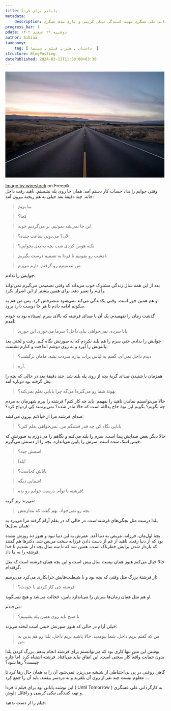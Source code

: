```yaml
---
title: پایانی برای فردا
metadata: 
    description: داستانی خیالی در ادامهٔ پایان فیلم سینمایی تا فردا به کارگردانی علی عسگری تهیه کنندگی نیکی کریمی و بازی صدف عسگری
progress_bar: 1
pdate: دوشنبه ۲۱ اسفند ۱۴۰۲
author: Sibiāā
taxonomy:
    tag: [ داستان , هنر , فیلم , سینما  ]
structure: BlogPosting
datePublished: 2024-03-11T11:50:00+03:30
---
```

![ تصویری از یک جاده ](payani_baraye_farda.webp?classes=center&loading=lazy)
<div class="align-center">
<a href="https://www.freepik.com/free-photo/shot-highway-road-surrounded-by-dried-grass-fields-sky-during-sunset_9932294.htm#fromView=search&page=1&position=9&uuid=7dc0a2ba-c623-4ef8-be37-be0691ad6356">Image by wirestock</a> on Freepik
</div>
وقتی جوابم را نداد حساب کار دستم آمد. همان جا روی پله نشستم. ناهید رفت داخل خانه. چند دقیقهٔ بعد خیلی به هم ریخته بیرون آمد:

> بیا بریم.

<!---->

> کجا؟

<!---->

> این جا نمی‌شه بمونیم. بر می‌گردیم خونه.

<!---->

> الآن؟ می‌دونی ساعت چنده؟

<!---->

> نکنه هوس کردی شب بچه به بغل بخوابی؟

<!---->

> امشب رو بمونیم تا فردا یه تصمیم درست بگیریم.

<!---->

> من تصمیم‌م رو گرفتم. دارم می‌رم.

جوابش را ندادم. 

بعد از این همه سال زندگی مشترک خوب می‌‌داند که وقتی تصمیمی می‌گیرم نمی‌تواند رأی‌م را تغییر دهد. برای همین بیشتر از این اصرار نکرد. 

او هم همین جور است. وقتی یکدندگی می‌کند نمی‌شود منصرفش کرد. پس من هم به سکوتم ادامه دادم تا هر جا دوست دارد برود.

گذشت زمان را نفهمیدم. یک آن با صدای فرشته که بالای سرم ایستاده بود به خودم آمدم:

> بابا سرده. نمی‌خواهی بیای داخل؟ سرما می‌خوری این جوری.

جوابش را ندادم. حتی سرم را هم بلند نکردم که به صورتش نگاه کنم. رفت و لختی بعد پالتویش را آورد و به روی دوشم انداخت و کنارم نشست:

> دیدم داخل نمی‌آی. گفتم یه لباس برات بیارم سردت نشه. مامان برگشت؟

<!---->

> آره.

همزمان با شنیدن صدای گریهٔ بچه از روی پله بلند شد. چند دقیقهٔ بعد در حالی که بچه را بغل گرفته بود دوباره آمد:

> بهونهٔ شما رو می‌گیره! می‌گه چرا بابایی بغلم نمی‌کنه؟ 

حالا می‌توانستم نماندن ناهید را بفهمم. باید چه کار کنم؟ فرشته را ببرم شهرمان به مردم چه بگویم؟ بگویم این نوهٔ حاج یدالله است که حالا مادر شده؟ نمی‌پرسند کِی ازدواج کرد؟ 

صدای فرشته مرا از خیالاتم بیرون می‌کشد:

> بابایی نگاه کن چه قدر قشنگم من. نمی‌خواهی بغلم کنی؟

حالا دیگر بغض صدایش پیدا است. سرم را بلند می‌کنم و نگاهم را می‌دوزم به صورتش که خیس اشک شده است. سرش را پایین می‌اندازد. بچه را از دستش می‌گیرم:

> اسمش چیه؟

<!---->

> یلدا!

<!---->

> باباش کجاست؟

<!---->

> شمایی دیگه!

<!---->

> فرشته با تواَم. درست جوابم رو بده!

می‌زند زیر گریه:

> بچه رو نمی‌خواد. بهم گفت که بندازمش. 

یلدا درست مثل بچگی‌های فرشته‌است. در حالی که در بغلم آرام گرفته مرا می‌برد به همان سال‌ها:

بچهٔ اول‌مان، فرزانه، مریض به دنیا آمد. عمرش به این دنیا نبود و هنوز ده روزش نشده بود که از دنیا رفت. ناهید از غم از دست دادن فرزانه سخت مریض شد. دکترها هم گفتند که باردار شدن برایش خطرناک است. همین شد که تا سه سال بچه دار نشدیم تا خدا فرشته را به ما داد. 

حالا خیال می‌کنم هنوز همان بیست سال پیش است و این بچه همان فرشته است که بغل گرفته‌ام.

از فرشتهٔ بزرگ مثل وقتی که بچه بود و با شیطنت‌هایش خرابکاری می‌کرد می‌پرسم:

> فرشته چی کار کردی با خودت؟

او هم مثل همان زمان‌ها سرش را می‌اندازد پایین، خجالت می‌شد و هیچ نمی‌گوید.

می‌خندم:

> تا صبح باید روی همین پله بشینیم؟

خیلی آرام در حالی که هنوز صورتش خیس است لبخند می‌زند:

> من که گفتم بریم داخل. شما نیومدید. حالا پاشید بریم داخل. یلدا رو هم بدین به من.

نوشتن این متن تنها کاری بود که می‌توانستم برای فرشته انجام بدهم. بزرگ کردن یلدا بدون حمایت واقعاً کار سختی است. این اتفاق نباید می‌افتاد. فرشته اشتباه کرد. اما چاره چیست؟ رها شود؟ 

گاهی روغنی در پی بی‌احتیاطی از شیشه می‌ریزد. نمی‌شود آن را به همان حال رها کرد تا معلوم نیست چند نفر از روی آن بلغزند و به دردسر بیفتند. باید آن را جمع کرد ...

این نوشته پایانی بود برای فیلم تا فردا
( Until Tomorrow )
به کارگردانی علی عسگری و تهیه کنندگی نیکی کریمی و رافائل دلوش.

فیلم را از دست ندهید.